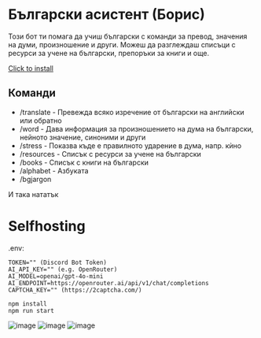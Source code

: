# Български асистент (Борис)
Този бот ти помага да учиш български с команди за превод, значения на думи, произношение и други.
Можеш да разглеждаш списъци с ресурси за учене на български, препоръки за книги и още.

[Click to install](https://discord.com/oauth2/authorize?client_id=1276797546018377728)

## Команди
- /translate - Превежда всяко изречение от български на английски или обратно
- /word - Дава информация за произношението на дума на български, нейното значение, синоними и други
- /stress - Показва къде е правилното ударение в дума, напр. кѝно
- /resources - Списък с ресурси за учене на български
- /books - Списък с книги на български
- /alphabet - Азбуката
- /bgjargon

И така нататък 


# Selfhosting
.env:
```
TOKEN="" (Discord Bot Token)
AI_API_KEY="" (e.g. OpenRouter)
AI_MODEL=openai/gpt-4o-mini
AI_ENDPOINT=https://openrouter.ai/api/v1/chat/completions
CAPTCHA_KEY="" (https://2captcha.com/)
```
```
npm install
npm run start
```

![image](https://github.com/user-attachments/assets/10b03257-27ca-417b-91d1-0a60f63648dd)
![image](https://github.com/user-attachments/assets/923a772b-9dd4-4fe9-805a-c0dfe193778e)
![image](https://github.com/user-attachments/assets/5e680075-7f0e-4485-acc5-c86ca9c9e12b)



